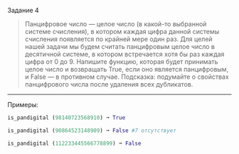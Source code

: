 Задание 4
> Панцифровое число — целое число (в какой-то выбранной системе счисления), в котором каждая цифра данной системы
счисления появляется по крайней мере один раз.
Для целей нашей задачи мы будем считать панцифровым целое число в десятичной системе, в котором встречается хотя бы
раз каждая цифра от 0 до 9.
Напишите функцию, которая будет принимать целое число и возвращать True, если оно является панцифровым, и False —
в противном случае.
Подсказка: подумайте о свойствах панцифрового числа после удаления всех дубликатов.
___
Примеры:
```python
is_pandigital (98140723568910) ➞ True

is_pandigital (90864523148909) ➞ False #7 отсутствует

is_pandigital (112233445566778899) ➞ False
```

